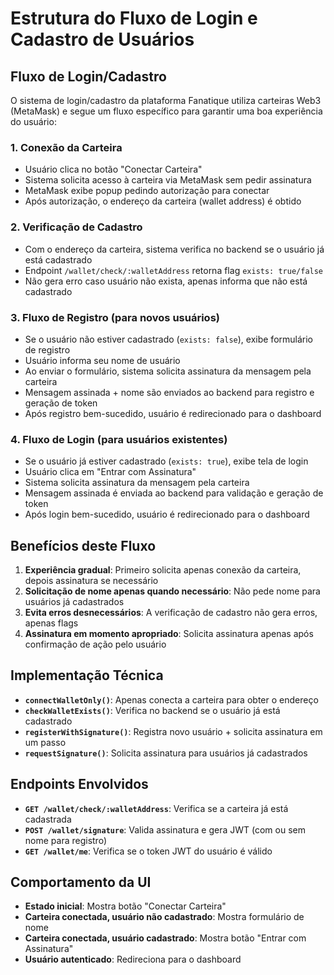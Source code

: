 # Estrutura do Fluxo de Login e Cadastro de Usuários

## Fluxo de Login/Cadastro

O sistema de login/cadastro da plataforma Fanatique utiliza carteiras Web3 (MetaMask) e segue um fluxo específico para garantir uma boa experiência do usuário:

### 1. Conexão da Carteira
- Usuário clica no botão "Conectar Carteira"
- Sistema solicita acesso à carteira via MetaMask sem pedir assinatura
- MetaMask exibe popup pedindo autorização para conectar
- Após autorização, o endereço da carteira (wallet address) é obtido

### 2. Verificação de Cadastro
- Com o endereço da carteira, sistema verifica no backend se o usuário já está cadastrado
- Endpoint `/wallet/check/:walletAddress` retorna flag `exists: true/false`
- Não gera erro caso usuário não exista, apenas informa que não está cadastrado

### 3. Fluxo de Registro (para novos usuários)
- Se o usuário não estiver cadastrado (`exists: false`), exibe formulário de registro
- Usuário informa seu nome de usuário
- Ao enviar o formulário, sistema solicita assinatura da mensagem pela carteira
- Mensagem assinada + nome são enviados ao backend para registro e geração de token
- Após registro bem-sucedido, usuário é redirecionado para o dashboard

### 4. Fluxo de Login (para usuários existentes)
- Se o usuário já estiver cadastrado (`exists: true`), exibe tela de login
- Usuário clica em "Entrar com Assinatura"
- Sistema solicita assinatura da mensagem pela carteira
- Mensagem assinada é enviada ao backend para validação e geração de token
- Após login bem-sucedido, usuário é redirecionado para o dashboard

## Benefícios deste Fluxo

1. **Experiência gradual**: Primeiro solicita apenas conexão da carteira, depois assinatura se necessário
2. **Solicitação de nome apenas quando necessário**: Não pede nome para usuários já cadastrados
3. **Evita erros desnecessários**: A verificação de cadastro não gera erros, apenas flags
4. **Assinatura em momento apropriado**: Solicita assinatura apenas após confirmação de ação pelo usuário

## Implementação Técnica

- **`connectWalletOnly()`**: Apenas conecta a carteira para obter o endereço
- **`checkWalletExists()`**: Verifica no backend se o usuário já está cadastrado
- **`registerWithSignature()`**: Registra novo usuário + solicita assinatura em um passo
- **`requestSignature()`**: Solicita assinatura para usuários já cadastrados

## Endpoints Envolvidos

- **`GET /wallet/check/:walletAddress`**: Verifica se a carteira já está cadastrada
- **`POST /wallet/signature`**: Valida assinatura e gera JWT (com ou sem nome para registro)
- **`GET /wallet/me`**: Verifica se o token JWT do usuário é válido

## Comportamento da UI

- **Estado inicial**: Mostra botão "Conectar Carteira"
- **Carteira conectada, usuário não cadastrado**: Mostra formulário de nome
- **Carteira conectada, usuário cadastrado**: Mostra botão "Entrar com Assinatura"
- **Usuário autenticado**: Redireciona para o dashboard
